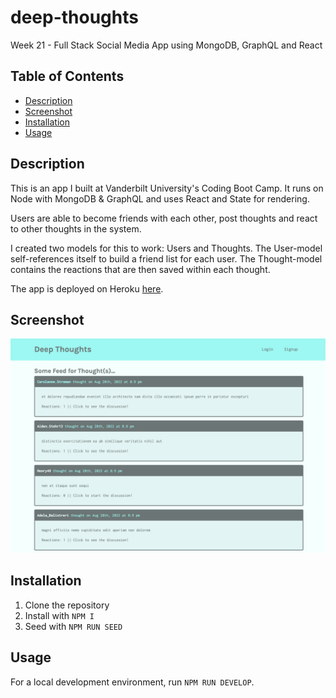 # deep-thoughts
Week 21 - Full Stack Social Media App using MongoDB, GraphQL and React

## Table of Contents

- [Description](#description)
- [Screenshot](#screenshot)
- [Installation](#installation)
- [Usage](#usage)

## Description
This is an app I built at Vanderbilt University's Coding Boot Camp. It runs on Node with MongoDB & GraphQL and uses React and State for rendering.

Users are able to become friends with each other, post thoughts and react to other thoughts in the system.

I created two models for this to work: Users and Thoughts. The User-model self-references itself to build a friend list for each user. The Thought-model contains the reactions that are then saved within each thought.

The app is deployed on Heroku [here](https://boiling-shore-75096.herokuapp.com/). 

## Screenshot
![alt](./assets/deep-thoughts.png)

## Installation
1. Clone the repository
2. Install with `NPM I`
3. Seed with `NPM RUN SEED`

## Usage
For a local development environment, run `NPM RUN DEVELOP`.